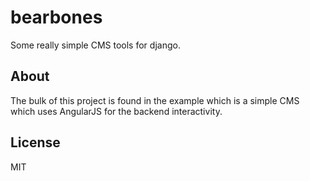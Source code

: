 bearbones
=========
Some really simple CMS tools for django.

About
-----
The bulk of this project is found in the example which is a simple
CMS which uses AngularJS for the backend interactivity.

License
-------
MIT
